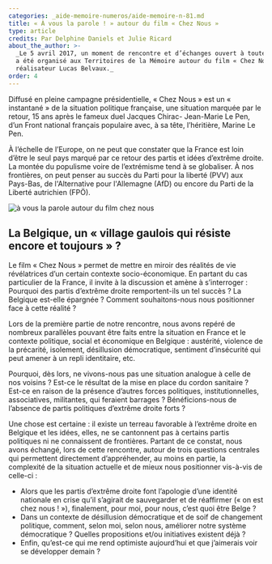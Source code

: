 ```yaml
---
categories: _aide-memoire-numeros/aide-memoire-n-81.md
title: « À vous la parole ! » autour du film « Chez Nous »
type: article
credits: Par Delphine Daniels et Julie Ricard
about_the_author: >-
  _Le 5 avril 2017, un moment de rencontre et d’échanges ouvert à toutes et tous
  a été organisé aux Territoires de la Mémoire autour du film « Chez Nous » du
  réalisateur Lucas Belvaux._
order: 4
---
```

Diffusé en pleine campagne présidentielle, « Chez Nous » est un « instantané » de la situation politique française, une situation marquée par le retour, 15 ans après le fameux duel Jacques Chirac- Jean-Marie Le Pen, d’un Front national français populaire avec, à sa tête, l’héritière, Marine Le Pen.

À l’échelle de l’Europe, on ne peut que constater que la France est loin d’être le seul pays marqué par ce retour des partis et idées d’extrême droite. La montée du populisme voire de l’extrémisme tend à se globaliser. À nos frontières, on peut penser au succès du Parti pour la liberté (PVV) aux Pays-Bas, de l'Alternative pour l'Allemagne (AfD) ou encore du Parti de la Liberté autrichien (FPÖ).

![à vous la parole autour du film chez nous](/assets/uploads/am-81-a-vous-la-parole.jpg)

## La Belgique, un « village gaulois qui résiste encore et toujours » ?

Le film « Chez Nous » permet de mettre en miroir des réalités de vie révélatrices d’un certain contexte socio-économique. En partant du cas particulier de la France, il invite à la discussion et amène à s’interroger : Pourquoi des partis d’extrême droite remportent-ils un tel succès ? La Belgique est-elle épargnée ? Comment souhaitons-nous nous positionner face à cette réalité ?

Lors de la première partie de notre rencontre, nous avons repéré de nombreux parallèles pouvant être faits entre la situation en France et le contexte politique, social et économique en Belgique : austérité, violence de la précarité, isolement, désillusion démocratique, sentiment d’insécurité qui peut amener à un repli identitaire, etc.

Pourquoi, dès lors, ne vivons-nous pas une situation analogue à celle de nos voisins ? Est-ce le résultat de la mise en place du cordon sanitaire ? Est-ce en raison de la présence d’autres forces politiques, institutionnelles, associatives, militantes, qui feraient barrages ? Bénéficions-nous de l’absence de partis politiques d’extrême droite forts ?

Une chose est certaine : il existe un terreau favorable à l’extrême droite en Belgique et les idées, elles, ne se cantonnent pas à certains partis politiques ni ne connaissent de frontières. Partant de ce constat, nous avons échangé, lors de cette rencontre, autour de trois questions centrales qui permettent directement d’appréhender, au moins en partie, la complexité de la situation actuelle et de mieux nous positionner vis-à-vis de celle-ci :

* Alors que les partis d’extrême droite font l’apologie d’une identité nationale en crise qu’il s’agirait de sauvegarder et de réaffirmer (« on est chez nous ! »), finalement, pour moi, pour nous, c’est quoi être Belge ?
* Dans un contexte de désillusion démocratique et de soif de changement politique, comment, selon moi, selon nous, améliorer notre système démocratique ? Quelles propositions et/ou initiatives existent déjà ?
* Enfin, qu’est-ce qui me rend optimiste aujourd’hui et que j’aimerais voir se développer demain ?
